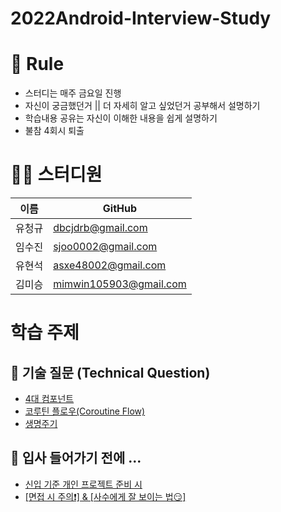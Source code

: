 # 2022Android-Interview-Study

# 🌳 Rule
- 스터디는 매주 금요일 진행 
- 자신이 궁금했던거 || 더 자세히 알고 싶었던거 공부해서 설명하기
- 학습내용 공유는 자신이 이해한 내용을 쉽게 설명하기 
- 불참 4회시 퇴출

# 👨‍💻 스터디원 
| 이름   | GitHub                                         |
| ------ | ---------------------------------------------- |
| 유청규 | [dbcjdrb@gmail.com](https://github.com/whathe-downtown) |
| 임수진 | [sjoo0002@gmail.com](https://github.com/sujin-kk) |
| 유현석 | [asxe48002@gmail.com](https://github.com/namdh9011) |
| 김미승 | [mimwin105903@gmail.com](https://github.com/mimwin) |


# 학습 주제
## 📝 기술 질문 (Technical Question)
- <a href="https://github.com/whathe-downtown/2022Android-Interview-Study/blob/main/%EB%A9%B4%EC%A0%91%EC%A7%88%EB%AC%B8/%EA%B8%B0%EC%88%A0%EC%A7%88%EB%AC%B8/4%EB%8C%80%EC%BB%B4%ED%8F%AC%EB%84%8C%ED%8A%B8.md">4대 컴포넌트</a>
- <a href="https://github.com/whathe-downtown/2022Android-Interview-Study/blob/main/%EB%A9%B4%EC%A0%91%EC%A7%88%EB%AC%B8/%EA%B8%B0%EC%88%A0%EC%A7%88%EB%AC%B8/%EC%BD%94%EB%A3%A8%ED%8B%B4%ED%94%8C%EB%A1%9C%EC%9A%B0.md">코루틴 플로우(Coroutine Flow)</a>
- <a href="https://github.com/whathe-downtown/2022Android-Interview-Study/blob/main/%EC%83%9D%EB%AA%85%EC%A3%BC%EA%B8%B0.md">생명주기</a>


## 📌 입사 들어가기 전에 ...
- <a href="https://tinyurl.com/2p2xg5ak">신입 기준 개인 프로젝트 준비 시</a>
- <a href="https://tinyurl.com/2o2yyrda">[면접 시 주의❗️] & [사수에게 잘 보이는 법😏] </a>
<!--##
## ✅  기본 질문 (Basic Question)

## 🗣 언어 질문 (Language Question)

## 🧠 CS 질문 (Computer Science)-->




